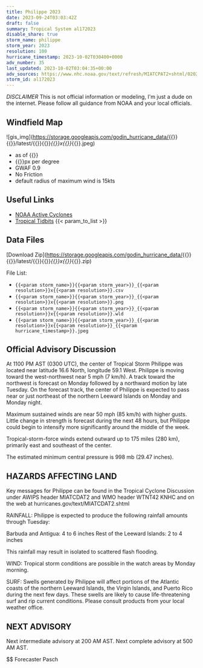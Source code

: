 ```yaml
---
title: Philippe 2023
date: 2023-09-24T03:03:42Z
draft: false
summary: Tropical System al172023
disable_share: true
storm_name: philippe
storm_year: 2023
resolution: 100
hurricane_timestamp: 2023-10-02T030400+0000
adv_number: 35
last_updated: 2023-10-02T03:04:35+00:00
adv_sources: https://www.nhc.noaa.gov/text/refresh/MIATCPAT2+shtml/020235.shtml;https://www.nhc.noaa.gov/refresh/graphics_at2+shtml/023921.shtml?cone
storm_id: al172023
---
```

*DISCLAIMER* This is not official information or modeling, I'm just a dude on the internet.  Please follow all guidance from NOAA and your local officials.

## Windfield Map
![gis_img](https://storage.googleapis.com/godin_hurricane_data/{{<param storm_name>}}{{<param storm_year>}}/latest/{{<param storm_name>}}{{<param storm_year>}}_{{<param resolution>}}x{{<param resolution>}}_{{<param hurricane_timestamp>}}.jpeg)

- as of {{<param last_updated>}}
- {{<param resolution>}}px per degree
- GWAF 0.9
- No Friction
- default radius of maximum wind is 15kts

## Useful Links
- [NOAA Active Cyclones](https://www.nhc.noaa.gov/)
- [Tropical Tidbits](https://www.tropicaltidbits.com/storminfo/)
{{< param_to_list >}}

## Data Files
[Download Zip](https://storage.googleapis.com/godin_hurricane_data/{{<param storm_name>}}{{<param storm_year>}}/latest/{{<param storm_name>}}{{<param storm_year>}}_{{<param resolution>}}x{{<param resolution>}}_{{<param hurricane_timestamp>}}.zip)

File List:
- `{{<param storm_name>}}{{<param storm_year>}}_{{<param resolution>}}x{{<param resolution>}}.csv`
- `{{<param storm_name>}}{{<param storm_year>}}_{{<param resolution>}}x{{<param resolution>}}.png`
- `{{<param storm_name>}}{{<param storm_year>}}_{{<param resolution>}}x{{<param resolution>}}.wld`
- `{{<param storm_name>}}{{<param storm_year>}}_{{<param resolution>}}x{{<param resolution>}}_{{<param hurricane_timestamp>}}.jpeg`


## Official Advisory Discussion
At 1100 PM AST (0300 UTC), the center of Tropical Storm Philippe was
located near latitude 16.6 North, longitude 59.1 West.  Philippe is
moving toward the west-northwest near 5 mph (7 km/h).  A track
toward the northwest is forecast on Monday followed by a northward 
motion by late Tuesday.  On the forecast track, the center of 
Philippe is expected to pass near or just northeast of the northern 
Leeward Islands on Monday and Monday night.
 
Maximum sustained winds are near 50 mph (85 km/h) with higher gusts.
Little change in strength is forecast during the next 48 hours, but
Philippe could begin to intensify more significantly around the
middle of the week.
 
Tropical-storm-force winds extend outward up to 175 miles (280 km),
primarily east and southeast of the center.
 
The estimated minimum central pressure is 998 mb (29.47 inches).
 
 
HAZARDS AFFECTING LAND
----------------------
Key messages for Philippe can be found in the Tropical Cyclone
Discussion under AWIPS header MIATCDAT2 and WMO header WTNT42 KNHC
and on the web at hurricanes.gov/text/MIATCDAT2.shtml
 
RAINFALL:  Philippe is expected to produce the following rainfall
amounts through Tuesday:
 
Barbuda and Antigua: 4 to 6 inches
Rest of the Leeward Islands: 2 to 4 inches
 
This rainfall may result in isolated to scattered flash flooding.
 
WIND:  Tropical storm conditions are possible in the watch areas by
Monday morning.
 
SURF:  Swells generated by Philippe will affect portions of the
Atlantic coasts of the northern Leeward Islands, the Virgin
Islands, and Puerto Rico during the next few days. These swells are
likely to cause life-threatening surf and rip current conditions.
Please consult products from your local weather office.
 
 
NEXT ADVISORY
-------------
Next intermediate advisory at 200 AM AST.
Next complete advisory at 500 AM AST.
 
$$
Forecaster Pasch